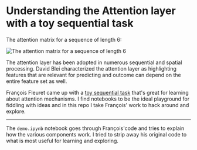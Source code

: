 # Understanding the Attention layer with a toy sequential task

The attention matrix for a sequence of length 6:

![The attention matrix for a sequence of length 6](https://i.imgur.com/2mu13jo.png)


The attention layer has been adopted in numerous sequential and spatial processing. David Blei characterized the attention layer as highlighting features that are relevant for predicting and outcome can depend on the entire feature set as well. 

François Fleuret came up with a [toy sequential task](https://twitter.com/francoisfleuret/status/1262639062785105922) that's great for learning about attention mechanisms. I find notebooks to be the ideal playground for fiddling with ideas and in this repo I take François' work to hack around and explore. 

---

The `demo.ipynb` notebook goes through François'code and tries to explain how the various components work. I tried to strip away his original code to what is most useful for learning and exploring. 

